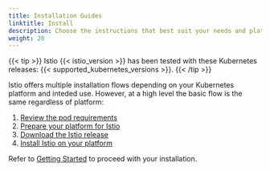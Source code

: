 ```yaml
---
title: Installation Guides
linktitle: Install
description: Choose the instructions that best suit your needs and platform.
weight: 20
---
```


{{< tip >}}
Istio {{< istio_version >}} has been tested with these Kubernetes releases:
{{< supported_kubernetes_versions >}}.
{{< /tip >}}

Istio offers multiple installation flows depending on your Kubernetes platform and inteded use.
However, at a high level the basic flow is the same regardless of platform:

1. [Review the pod requirements](/docs/setup/kubernetes/additional-setup/requirements/)
1. [Prepare your platform for Istio](/docs/setup/kubernetes/platform-setup/)
1. [Download the Istio release](/docs/setup/kubernetes/getting-started/#downloading-the-release)
1. [Install Istio on your platform](/docs/setup/kubernetes/install)

Refer to [Getting Started](/docs/setup/kubernetes/getting-started/) to proceed with your installation.
